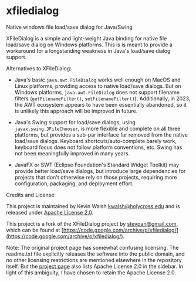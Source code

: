 # xfiledialog
Native windows file load/save dialog for Java/Swing

XFileDialog is a simple and light-weight Java binding for native file load/save
dialog on Windows platforms. This is is meant to provide a workaround for a
longstanding weakness in Java's load/save dialog support.

Alternatives to XFileDialog:

* Java's basic `java.awt.FileDialog` works well enough on MacOS and Linux
  platforms, providing access to native load/save dialogs. But on Windows
  platforms, `java.awt.FileDialog` does not support filename filters
  (`getFilenameFilter()`, `setFilenameFilter()`). Additionally, in 2023, the AWT
  ecosystem appears to have been essentially abandoned, so it is unlikely this
  approach will be improved in future.

* Java's Swing support for load/save dialogs, using `javax.swing.JFileChooser`,
  is more flexible and complete on all three platforms, but provides a sub-par
  interface far removed from the native load/save dialogs. Keyboard
  shortcuts/auto-complete barely work, keyboard focus does not follow platform
  conventions, etc. Swing has not been meaningfully improved in many years.

* JavaFX or SWT (Eclipse Foundation's Standard Widget Toolkit) may provide
  better load/save dialogs, but introduce large dependencies for projects that
  don't otherwise rely on those projects, requiring more configuration,
  packaging, and deployment effort.

Credits and License:

This project is maintained by Kevin Walsh <kwalsh@holycross.edu> and is released
under [Apache License 2.0](http://www.apache.org/licenses/LICENSE-2.0).

This project is a fork of the XFileDialog project by stevpan@gmail.com, which
can be found at
[https://code.google.com/archive/p/xfiledialog/](https://code.google.com/archive/p/xfiledialog/). 

Note: The original project page has somewhat confusing licensing. The readme.txt
file explicitly releases the software into the public domain, and no other
licensing restrictions are mentioned elsewhere in the repository itself. But the
[project page](https://code.google.com/archive/p/xfiledialog/) also lists Apache
License 2.0 in the sidebar. In light of this ambiguity, I have chosen to retain
the Apache License 2.0.

